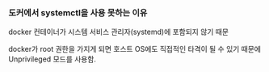 ### 도커에서 systemctl을 사용 못하는 이유

docker 컨테이너가 시스템 서비스 관리자(systemd)에 포함되지 않기 때문

docker가 root 권한을 가지게 되면 호스트 OS에도 직접적인 타격이 될 수 있기 때문에 Unprivileged 모드를 사용함.
